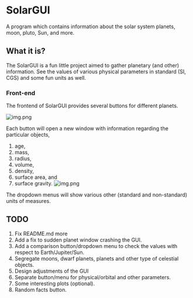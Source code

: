 # SolarGUI
A program which contains information about the solar system planets, moon, pluto, Sun, and more.

## What it is?
The SolarGUI is a fun little project aimed to gather planetary (and other) information. See the values of various
physical parameters in standard (SI, CGS) and some fun units as well.

### Front-end

The frontend of SolarGUI provides several buttons for different planets.

![img.png](src/SolarGUI/images/SolarGUI__frontend.png)

Each button will open a new window with  information regarding the particular objects,
1. age,
2. mass,
3. radius,
4. volume,
5. density, 
6. surface area, and 
7. surface gravity.
![img.png](src/SolarGUI/images/SolarGUI__planetView.png)

The dropdown menus will show various other (standard and non-standard) units of measures.

## TODO
1. Fix README.md more
2. Add a fix to sudden planet window crashing the GUI.
3. Add a comparison button/dropdown menu to check the values with respect to Earth/Jupiter/Sun.
4. Segregate moons, dwarf planets, planets and other type of celestial objects.
5. Design adjustments of the GUI
6. Separate button/menu for physical/orbital and other parameters.
7. Some interesting plots (optional).
8. Random facts button.
